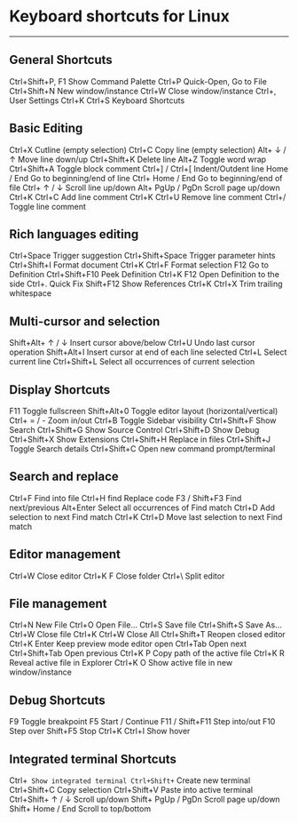 
# Keyboard shortcuts for Linux
------
## General Shortcuts

Ctrl+Shift+P, F1 Show Command Palette
Ctrl+P Quick-Open, Go to File
Ctrl+Shift+N New window/instance
Ctrl+W Close window/instance
Ctrl+, User Settings
Ctrl+K Ctrl+S Keyboard Shortcuts

## Basic Editing

Ctrl+X Cutline (empty selection)
Ctrl+C Copy line (empty selection)
Alt+ ↓ / ↑ Move line down/up
Ctrl+Shift+K Delete line
Alt+Z Toggle word wrap
Ctrl+Shift+A Toggle block comment
Ctrl+] / Ctrl+[ Indent/Outdent line
Home / End Go to beginning/end of line
Ctrl+ Home / End Go to beginning/end of file
Ctrl+ ↑ / ↓ Scroll line up/down
Alt+ PgUp / PgDn Scroll page up/down
Ctrl+K Ctrl+C Add line comment
Ctrl+K Ctrl+U Remove line comment
Ctrl+/ Toggle line comment

## Rich languages editing

Ctrl+Space Trigger suggestion
Ctrl+Shift+Space Trigger parameter hints
Ctrl+Shift+I Format document
Ctrl+K Ctrl+F Format selection
F12 Go to  Definition
Ctrl+Shift+F10 Peek Definition
Ctrl+K F12 Open Definition to the side
Ctrl+. Quick Fix
Shift+F12 Show References
Ctrl+K Ctrl+X Trim trailing whitespace

## Multi-cursor and selection

Shift+Alt+ ↑ / ↓ Insert cursor above/below
Ctrl+U Undo last cursor operation
Shift+Alt+I Insert cursor at end of each line selected
Ctrl+L Select current line
Ctrl+Shift+L Select all occurrences of current selection

## Display Shortcuts

F11 Toggle fullscreen
Shift+Alt+0 Toggle editor layout (horizontal/vertical)
Ctrl+ = / - Zoom in/out
Ctrl+B Toggle Sidebar visibility
Ctrl+Shift+F Show Search
Ctrl+Shift+G Show Source Control
Ctrl+Shift+D Show Debug
Ctrl+Shift+X Show Extensions
Ctrl+Shift+H Replace in files
Ctrl+Shift+J Toggle Search details
Ctrl+Shift+C Open new command prompt/terminal

## Search and replace

Ctrl+F Find into file
Ctrl+H find Replace code
F3 / Shift+F3 Find next/previous
Alt+Enter Select all occurrences of Find match
Ctrl+D Add selection to next Find match
Ctrl+K Ctrl+D Move last selection to next Find match

## Editor management

Ctrl+W Close editor
Ctrl+K F Close folder
Ctrl+\ Split editor

 ## File management

Ctrl+N New File
Ctrl+O Open File...
Ctrl+S Save file
Ctrl+Shift+S Save As...
Ctrl+W Close file
Ctrl+K Ctrl+W Close All
Ctrl+Shift+T Reopen closed editor
Ctrl+K Enter Keep preview mode editor open
Ctrl+Tab Open next
Ctrl+Shift+Tab Open previous
Ctrl+K P Copy path of the active file
Ctrl+K R Reveal active file in Explorer
Ctrl+K O Show active file in new window/instance

## Debug Shortcuts

F9 Toggle breakpoint
F5 Start / Continue
F11 / Shift+F11 Step into/out
F10 Step over
Shift+F5 Stop
Ctrl+K Ctrl+I Show hover

## Integrated terminal Shortcuts

Ctrl+` Show integrated terminal
Ctrl+Shift+` Create new terminal
Ctrl+Shift+C Copy selection
Ctrl+Shift+V Paste into active terminal
Ctrl+Shift+ ↑ / ↓ Scroll up/down
Shift+ PgUp / PgDn Scroll page up/down
Shift+ Home / End Scroll to top/bottom
